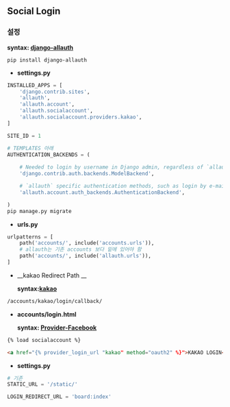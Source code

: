 ## Social Login



### 설정

__syntax: [django-allauth](<https://django-allauth.readthedocs.io/en/latest/installation.html>)__

```shell
pip install django-allauth
```

- __settings.py__

```python
INSTALLED_APPS = [    
    'django.contrib.sites',
    'allauth',
    'allauth.account',
    'allauth.socialaccount',
    'allauth.socialaccount.providers.kakao',    
]

SITE_ID = 1

# TEMPLATES 아래
AUTHENTICATION_BACKENDS = (
 
    # Needed to login by username in Django admin, regardless of `allauth`
    'django.contrib.auth.backends.ModelBackend',

    # `allauth` specific authentication methods, such as login by e-mail
    'allauth.account.auth_backends.AuthenticationBackend',

)
pip manage.py migrate
```

- __urls.py__

```python
urlpatterns = [
    path('accounts/', include('accounts.urls')),
    # allauth는 기존 accounts 보다 밑에 있어야 함
    path('accounts/', include('allauth.urls')),
]
```




- __kakao Redirect Path __

  __syntax:[kakao](<https://django-allauth.readthedocs.io/en/latest/providers.html?highlight=kakao#kakao>)__

```html
/accounts/kakao/login/callback/
```



- __accounts/login.html__

  __syntax: [Provider-Facebook](<https://django-allauth.readthedocs.io/en/latest/providers.html?highlight=login_url>)__

```html
{% load socialaccount %}

<a href="{% provider_login_url "kakao" method="oauth2" %}">KAKAO LOGIN</a>

```

- __settings.py__

```python
# 기존
STATIC_URL = '/static/'

LOGIN_REDIRECT_URL = 'board:index'
```

